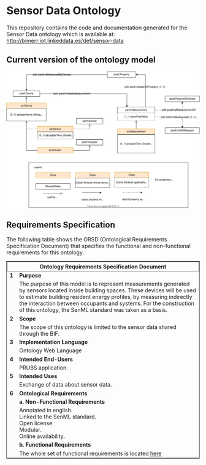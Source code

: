 # Sensor Data Ontology
This repository contains the code and documentation generated for the Sensor Data ontology which is available at:
http://bimerr.iot.linkeddata.es/def/sensor-data

## Current version of the ontology model
![Current version of the model](https://github.com/oeg-upm/bimerr-senML/blob/master/diagrams/diagram.svg "Sensor Data model")


## Requirements Specification

The following table shows the ORSD (Ontological Requirements Specification Document) that specifies the functional and non-functional requirements for this ontology.

<table style="width:100%; border: 1px solid">

  <tr>
    <th colspan="2" style="width:5%; text-align:center; border:1px solid">Ontology Requirements Specification Document</th>
  </tr>
  

  <tr>
    <td style="width:5%"><b>1</b></td>
    <td><b>Purpose</b></td>
  </tr>
  <tr>
    <td style="width:5%"></td>
    <td>The purpose of this model is to represent measurements generated by
        sensors located inside building spaces. These devices will be used to estimate building
        resident energy profiles, by measuring indirectly the interaction between occupants and
        systems. For the construction of this ontology, the SenML standard was taken as a basis.</td>
  </tr>



  <tr>
    <td style="width:5%"><b>2</b></td>
    <td><b>Scope</b></td>
  </tr>
  <tr>
    <td style="width:5%"></td>
    <td>The scope of this ontology is limited to the sensor data shared through the BIF.</td>
  </tr>



  <tr>
    <td style="width:5%"><b>3</b></td>
    <td><b>Implementation Language</b></td>
  </tr>
  <tr>
    <td style="width:5%"></td>
    <td>Ontology Web Language</td>
  </tr>



  <tr>
    <td style="width:5%"><b>4</b></td>
    <td><b>Intended End-Users</b></td>
  </tr>
  <tr>
    <td style="width:5%"></td>
    <td>PRUBS application.<br></td>
  </tr>



  <tr>
    <td style="width:5%"><b>5</b></td>
    <td><b>Intended Uses</b></td>
  </tr>
  <tr>
    <td style="width:5%"></td>
    <td>Exchange of data about sensor data.</td>
  </tr>


<tr>
    <td style="width:5%"><b>6</b></td>
    <td><b>Ontological Requirements</b></td>
  </tr>
  <tr>
    <td style="width:5%"></td>
    <td><b>a. Non-Functional Requirements</b></td>
  </tr>
  <tr>
    <td style="width:5%"></td>
    <td>Annotated in english.<br>
		Linked to the SenML standard.<br>
		Open license.<br>
		Modular.<br>
		Online availability.</td>
  </tr>
  <tr>
    <td style="width:5%"></td>
    <td><b>b. Functional Requirements</b></td>
  </tr>
  <tr>
    <td style="width:5%"></td>
    <td>The whole set of functional requirements is located <a href="https://github.com/oeg-upm/bimerr-sensor-data/blob/master/requirements">here</a> </td>
  </tr>
  

</table>
